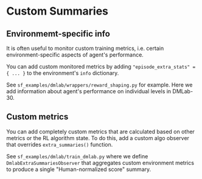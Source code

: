 # Custom Summaries

## Environmemt-specific info

It is often useful to monitor custom training metrics, i.e. certain environment-specific aspects of agent's performance.

You can add custom monitored metrics by adding `"episode_extra_stats" = { ... }` to the environment's `info` dictionary.

See `sf_examples/dmlab/wrappers/reward_shaping.py` for example. Here we add information about 
agent's performance on individual levels in DMLab-30.

## Custom metrics

You can add completely custom metrics that are calculated based on other metrics or the RL algorithm state.
To do this, add a custom algo observer that overrides `extra_summaries()` function.

See `sf_examples/dmlab/train_dmlab.py` where we define `DmlabExtraSummariesObserver` that aggregates custom 
environment metrics to produce a single "Human-normalized score" summary.
